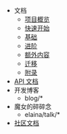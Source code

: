 * 文档
    * [项目概览](./index.md)
    * [快速开始](./quickstart.md)
    * [基础](./basic/)
    * [进阶](./advance/)
    * [额外内容](./extra/)
    * [迁移](./migrate/)
    * [附录](./appendix/)
* [API 文档](./refs/)
* 开发博客
    - blog/*
* 魔女的碎碎念
    - elaina/talk/*
* [社区文档](https://graiax.cn)